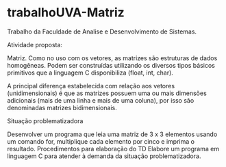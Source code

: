 # trabalhoUVA-Matriz
Trabalho da Faculdade de Analise e Desenvolvimento de Sistemas.

Atividade proposta:

Matriz.
Como no uso com os vetores, as matrizes são estruturas de dados homogêneas. Podem ser construídas utilizando os diversos tipos básicos primitivos que a linguagem C disponibiliza (float, int, char).

A principal diferença estabelecida com relação aos vetores (unidimensionais) é que as matrizes possuem uma ou mais dimensões adicionais (mais de uma linha e mais de uma coluna), por isso são denominadas matrizes bidimensionais.

Situação problematizadora

Desenvolver um programa que leia uma matriz de 3 x 3 elementos usando um comando for, multiplique cada elemento por cinco e imprima o resultado.
Procedimentos para elaboração do TD 
Elabore um programa em linguagem C para atender à demanda da situação problematizadora.
